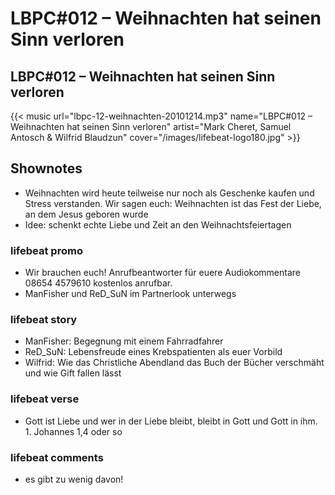 # LBPC#012 – Weihnachten hat seinen Sinn verloren


## LBPC#012 – Weihnachten hat seinen Sinn verloren

{{< music url="lbpc-12-weihnachten-20101214.mp3" name="LBPC#012 – Weihnachten hat seinen Sinn verloren" artist="Mark Cheret, Samuel Antosch & Wilfrid Blaudzun" cover="/images/lifebeat-logo180.jpg" >}}

## Shownotes

- Weihnachten wird heute teilweise nur noch als Geschenke kaufen und Stress verstanden. Wir sagen euch: Weihnachten ist das Fest der Liebe, an dem Jesus geboren wurde
- Idee: schenkt echte Liebe und Zeit an den Weihnachtsfeiertagen

### lifebeat promo

- Wir brauchen euch! Anrufbeantworter für euere Audiokommentare 08654 4579610 kostenlos anrufbar.
- ManFisher und ReD_SuN im Partnerlook unterwegs

### lifebeat story

- ManFisher: Begegnung mit einem Fahrradfahrer
- ReD_SuN: Lebensfreude eines Krebspatienten als euer Vorbild
- Wilfrid: Wie das Christliche Abendland das Buch der Bücher verschmäht und wie Gift fallen lässt

### lifebeat verse

- Gott ist Liebe und wer in der Liebe bleibt, bleibt in Gott und Gott in ihm. 1. Johannes 1,4 oder so

### lifebeat comments

- es gibt zu wenig davon!

